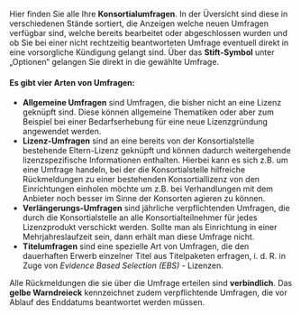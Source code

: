 Hier finden Sie alle Ihre **Konsortialumfragen**. In der Üversicht sind diese in verschiedenen Stände sortiert, die Anzeigen welche neuen Umfragen verfügbar sind, 
welche bereits bearbeitet oder abgeschlossen wurden und ob Sie bei einer nicht rechtzeitig beantworteten Umfrage eventuell direkt in eine vorsorgliche Kündigung gelangt sind. 
Über das **Stift-Symbol** unter „Optionen“ gelangen Sie direkt in die gewählte Umfrage.

#### Es gibt vier Arten von Umfragen:
- **Allgemeine Umfragen** sind Umfragen, die bisher nicht an eine Lizenz geknüpft sind. Diese können allgemeine Thematiken oder aber zum Beispiel bei einer Bedarfserhebung für eine neue Lizenzgründung angewendet werden.
- **Lizenz-Umfragen** sind an eine bereits von der Konsortialstelle bestehende Eltern-Lizenz geknüpft und können dadurch weitergehende lizenzspezifische Informationen enthalten. Hierbei kann es sich z.B. um eine Umfrage handeln, bei der die Konsortialstelle hilfreiche Rückmeldungen zu einer bestehenden Konsortiallizenz von den Einrichtungen einholen möchte um z.B. bei Verhandlungen mit dem Anbieter noch besser im Sinne der Konsorten agieren zu können.
- **Verlängerungs-Umfragen** sind jährliche verpflichtenden Umfragen, die durch die Konsortialstelle an alle Konsortialteilnehmer für jedes Lizenzprodukt verschickt werden. Sollte man als Einrichtung in einer Mehrjahreslaufzeit sein, dann erhält man diese Umfrage nicht.
- **Titelumfragen** sind eine spezielle Art von Umfragen, die den dauerhaften Erwerb einzelner Titel aus Titelpaketen erfragen, i. d. R. in Zuge von *Evidence Based Selection (EBS)* - Lizenzen. 
 
Alle Rückmeldungen die sie über die Umfrage erteilen sind **verbindlich**.
Das **gelbe Warndreieck** kennzeichnet zudem verpflichtende Umfragen, die vor Ablauf des Enddatums beantwortet werden müssen.
